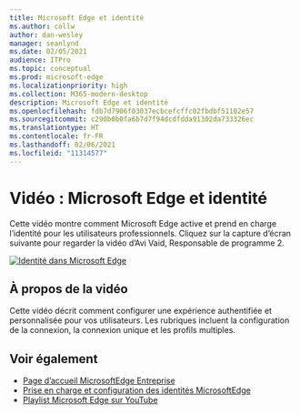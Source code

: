 ```yaml
---
title: Microsoft Edge et identité
ms.author: collw
author: dan-wesley
manager: seanlynd
ms.date: 02/05/2021
audience: ITPro
ms.topic: conceptual
ms.prod: microsoft-edge
ms.localizationpriority: high
ms.collection: M365-modern-desktop
description: Microsoft Edge et identité
ms.openlocfilehash: fdb7d7906f03037ecbcefcffc02fbdbf51102e57
ms.sourcegitcommit: c290b0b0fa6b7d7f94dcdfdda91302da733326ec
ms.translationtype: HT
ms.contentlocale: fr-FR
ms.lasthandoff: 02/06/2021
ms.locfileid: "11314577"
---
```

# Vidéo : Microsoft Edge et identité

Cette vidéo montre comment Microsoft Edge active et prend en charge l’identité pour les utilisateurs professionnels. Cliquez sur la capture d’écran suivante pour regarder la vidéo d’Avi Vaid, Responsable de programme 2.

[![Identité dans Microsoft Edge](media/microsoft-edge-video-identity/0.png)](http://www.youtube.com/watch?v=8lRUKhR7ipA "Identity in Microsoft Edge")

## À propos de la vidéo

Cette vidéo décrit comment configurer une expérience authentifiée et personnalisée pour vos utilisateurs. Les rubriques incluent la configuration de la connexion, la connexion unique et les profils multiples.

## Voir également

- [Page d’accueil MicrosoftEdge Entreprise](https://aka.ms/EdgeEnterprise)
- [Prise en charge et configuration des identités MicrosoftEdge](microsoft-edge-security-identity.md)
- [Playlist Microsoft Edge sur YouTube](https://www.youtube.com/playlist?list=PLXtHYVsvn_b-uXh1tMeYpT-0iD8tD3tFy)
